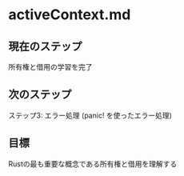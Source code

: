 # activeContext.md

## 現在のステップ

所有権と借用の学習を完了

## 次のステップ

ステップ3: エラー処理 (panic! を使ったエラー処理)

## 目標

Rustの最も重要な概念である所有権と借用を理解する